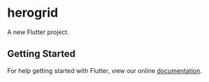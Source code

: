 # herogrid

A new Flutter project.

## Getting Started

For help getting started with Flutter, view our online
[documentation](https://flutter.io/).

